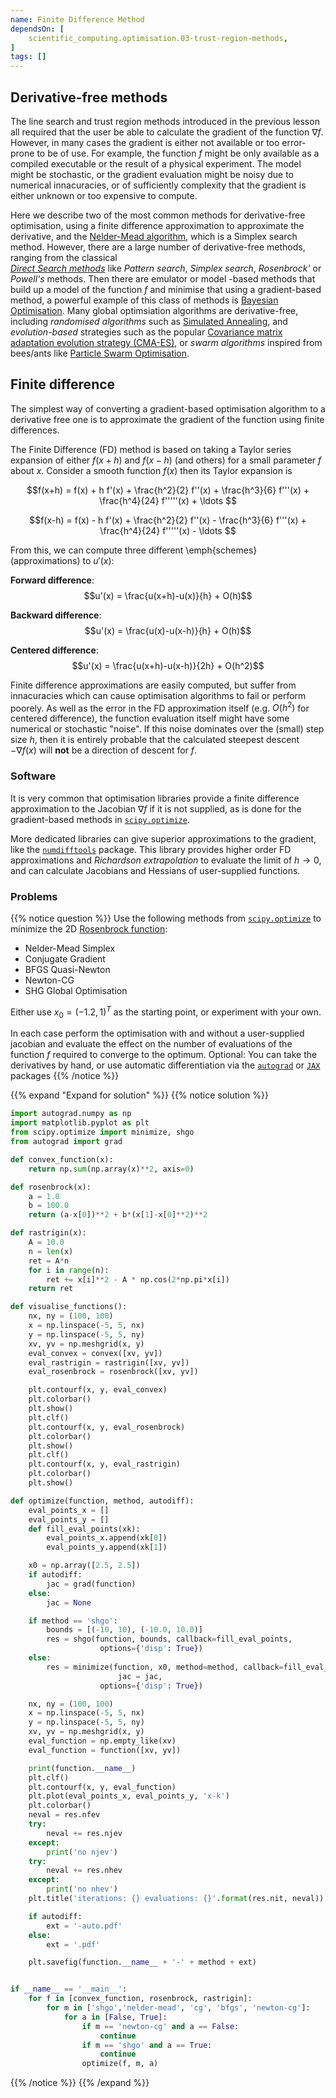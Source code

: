 ```yaml
---
name: Finite Difference Method
dependsOn: [
    scientific_computing.optimisation.03-trust-region-methods,
]
tags: []
---
```


## Derivative-free methods

The line search and trust region methods introduced in the previous lesson all required 
that the user be able to calculate the gradient of the function $\nabla f$. However, in 
many cases the gradient is either not available or too error-prone to be of use. For 
example, the function $f$ might be only available as a compiled executable or the result 
of a physical experiment. The model might be stochastic, or the gradient evaluation 
might be noisy due to numerical innacuracies, or of sufficiently complexity that the 
gradient is either unknown or too expensive to compute. 

Here we describe two of the most common methods for derivative-free optimisation, using 
a finite difference approximation to approximate the derivative, and the [Nelder-Mead 
algorithm](https://doi.org/10.1093/comjnl/7.4.308), which is a Simplex search method. 
However, there are a large number of derivative-free methods, ranging from the classical  
[*Direct Search 
methods*](https://www.sciencedirect.com/science/article/pii/S0377042700004234) like 
*Pattern search*, *Simplex search*, *Rosenbrock'* or *Powell's* methods. Then there are 
emulator or model -based methods that build up a model of the function $f$ and minimise 
that using a gradient-based method, a powerful example of this class of methods is 
[Bayesian 
Optimisation](http://papers.nips.cc/paper/4522-practical-bayesian-optimization). Many 
global optimsiation algorithms are derivative-free, including *randomised algorithms* 
such as [Simulated Annealing](https://science.sciencemag.org/content/220/4598/671), and 
*evolution-based* strategies such as the popular [Covariance matrix adaptation evolution 
strategy (CMA-ES)](https://arxiv.org/abs/1604.00772), or *swarm algorithms* inspired 
from bees/ants like [Particle Swarm 
Optimisation](https://doi.org/10.1109/ICNN.1995.488968).

## Finite difference

The simplest way of converting a gradient-based optimisation algorithm to a derivative 
free one is to approximate the gradient of the function using finite differences.

The Finite Difference (FD) method is based on taking a Taylor series expansion of either 
$f(x+h)$ and $f(x-h)$ (and others) for a small parameter $f$ about $x$. Consider a 
smooth function $f(x)$ then its Taylor expansion is

$$f(x+h) = f(x) + h f'(x) + \frac{h^2}{2} f''(x) + \frac{h^3}{6} f'''(x) + \frac{h^4}{24} f'''''(x) + \ldots $$

$$f(x-h) = f(x) - h f'(x) + \frac{h^2}{2} f''(x) - \frac{h^3}{6} f'''(x) + \frac{h^4}{24} f'''''(x) - \ldots $$

From this, we can compute three different \emph{schemes} (approximations) to $u'(x)$:

**Forward difference**:
$$u'(x) = \frac{u(x+h)-u(x)}{h} + O(h)$$

**Backward difference**:
$$u'(x) = \frac{u(x)-u(x-h)}{h} + O(h)$$

**Centered difference**:
$$u'(x) = \frac{u(x+h)-u(x-h)}{2h} + O(h^2)$$

Finite difference approximations are easily computed, but suffer from innacuracies which 
can cause optimisation algorithms to fail or perform poorely. As well as the error in 
the FD approximation itself (e.g. $O(h^2)$ for centered difference), the function 
evaluation itself might have some numerical or stochastic "noise". If this noise 
dominates over the (small) step size $h$, then it is entirely probable that the 
calculated steepest descent $-\nabla f(x)$ will **not** be a direction of descent for 
$f$.

### Software

It is very common that optimisation libraries provide a finite difference approximation 
to the Jacobian $\nabla f$ if it is not supplied, as is done for the gradient-based 
methods in [`scipy.optimize`](https://docs.scipy.org/doc/scipy/reference/optimize.html).

More dedicated libraries can give superior approximations to the gradient, like the 
[`numdifftools`](https://numdifftools.readthedocs.io/en/latest/index.html) package. This 
library provides higher order FD approximations and *Richardson extrapolation* to 
evaluate the limit of $h \rightarrow 0$, and can calculate Jacobians and Hessians of 
user-supplied functions. 

### Problems

{{% notice question %}}
Use the following methods from 
[`scipy.optimize`](https://docs.scipy.org/doc/scipy/reference/optimize.html) to minimize 
the 2D [Rosenbrock 
function](https://en.wikipedia.org/wiki/Rosenbrock_function):
  - Nelder-Mead Simplex
  - Conjugate Gradient
  - BFGS Quasi-Newton
  - Newton-CG
  - SHG Global Optimisation

Either use $x_0 = (−1.2, 1)^T$ as the starting point, or experiment with your own.

In each case perform the optimisation with and without a user-supplied jacobian and 
evaluate the effect on the number of evaluations of the function $f$ required to 
converge to the optimum. Optional: You can take the derivatives by hand, or use 
automatic differentiation via the [`autograd`](https://github.com/HIPS/autograd) or 
[`JAX`](https://github.com/google/jax) packages
{{% /notice %}}


{{% expand "Expand for solution" %}}
{{% notice solution %}}
```python
import autograd.numpy as np
import matplotlib.pyplot as plt
from scipy.optimize import minimize, shgo
from autograd import grad

def convex_function(x):
    return np.sum(np.array(x)**2, axis=0)

def rosenbrock(x):
    a = 1.0
    b = 100.0
    return (a-x[0])**2 + b*(x[1]-x[0]**2)**2

def rastrigin(x):
    A = 10.0
    n = len(x)
    ret = A*n
    for i in range(n):
        ret += x[i]**2 - A * np.cos(2*np.pi*x[i])
    return ret

def visualise_functions():
    nx, ny = (100, 100)
    x = np.linspace(-5, 5, nx)
    y = np.linspace(-5, 5, ny)
    xv, yv = np.meshgrid(x, y)
    eval_convex = convex([xv, yv])
    eval_rastrigin = rastrigin([xv, yv])
    eval_rosenbrock = rosenbrock([xv, yv])

    plt.contourf(x, y, eval_convex)
    plt.colorbar()
    plt.show()
    plt.clf()
    plt.contourf(x, y, eval_rosenbrock)
    plt.colorbar()
    plt.show()
    plt.clf()
    plt.contourf(x, y, eval_rastrigin)
    plt.colorbar()
    plt.show()

def optimize(function, method, autodiff):
    eval_points_x = []
    eval_points_y = []
    def fill_eval_points(xk):
        eval_points_x.append(xk[0])
        eval_points_y.append(xk[1])

    x0 = np.array([2.5, 2.5])
    if autodiff:
        jac = grad(function)
    else:
        jac = None

    if method == 'shgo':
        bounds = [(-10, 10), (-10.0, 10.0)]
        res = shgo(function, bounds, callback=fill_eval_points,
                    options={'disp': True})
    else:
        res = minimize(function, x0, method=method, callback=fill_eval_points,
                        jac = jac,
                    options={'disp': True})

    nx, ny = (100, 100)
    x = np.linspace(-5, 5, nx)
    y = np.linspace(-5, 5, ny)
    xv, yv = np.meshgrid(x, y)
    eval_function = np.empty_like(xv)
    eval_function = function([xv, yv])

    print(function.__name__)
    plt.clf()
    plt.contourf(x, y, eval_function)
    plt.plot(eval_points_x, eval_points_y, 'x-k')
    plt.colorbar()
    neval = res.nfev
    try:
        neval += res.njev
    except:
        print('no njev')
    try:
        neval += res.nhev
    except:
        print('no nhev')
    plt.title('iterations: {} evaluations: {}'.format(res.nit, neval))

    if autodiff:
        ext = '-auto.pdf'
    else:
        ext = '.pdf'

    plt.savefig(function.__name__ + '-' + method + ext)


if __name__ == '__main__':
    for f in [convex_function, rosenbrock, rastrigin]:
        for m in ['shgo','nelder-mead', 'cg', 'bfgs', 'newton-cg']:
            for a in [False, True]:
                if m == 'newton-cg' and a == False:
                    continue
                if m == 'shgo' and a == True:
                    continue
                optimize(f, m, a)
```
{{% /notice %}}
{{% /expand %}}


